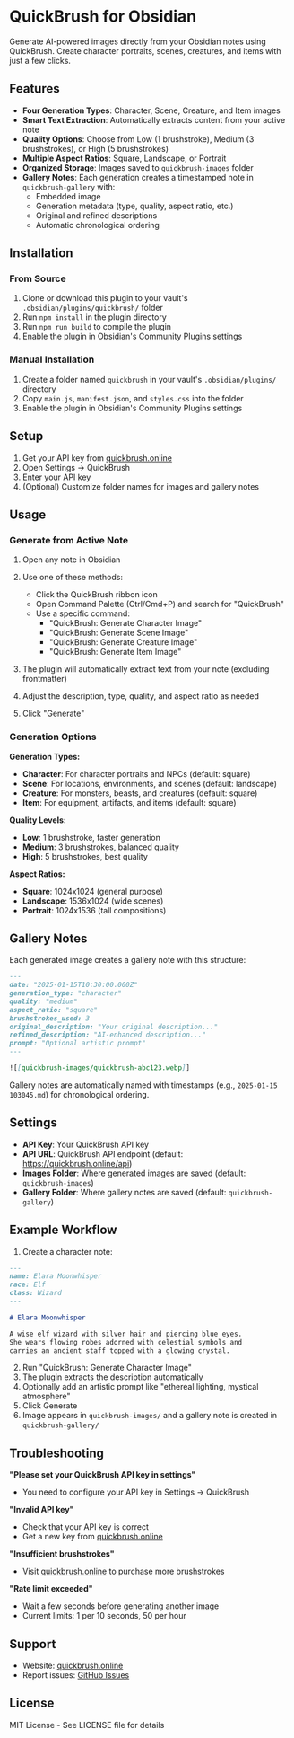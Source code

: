 # QuickBrush for Obsidian

Generate AI-powered images directly from your Obsidian notes using QuickBrush. Create character portraits, scenes, creatures, and items with just a few clicks.

## Features

- **Four Generation Types**: Character, Scene, Creature, and Item images
- **Smart Text Extraction**: Automatically extracts content from your active note
- **Quality Options**: Choose from Low (1 brushstroke), Medium (3 brushstrokes), or High (5 brushstrokes)
- **Multiple Aspect Ratios**: Square, Landscape, or Portrait
- **Organized Storage**: Images saved to `quickbrush-images` folder
- **Gallery Notes**: Each generation creates a timestamped note in `quickbrush-gallery` with:
  - Embedded image
  - Generation metadata (type, quality, aspect ratio, etc.)
  - Original and refined descriptions
  - Automatic chronological ordering

## Installation

### From Source

1. Clone or download this plugin to your vault's `.obsidian/plugins/quickbrush/` folder
2. Run `npm install` in the plugin directory
3. Run `npm run build` to compile the plugin
4. Enable the plugin in Obsidian's Community Plugins settings

### Manual Installation

1. Create a folder named `quickbrush` in your vault's `.obsidian/plugins/` directory
2. Copy `main.js`, `manifest.json`, and `styles.css` into the folder
3. Enable the plugin in Obsidian's Community Plugins settings

## Setup

1. Get your API key from [quickbrush.online](https://quickbrush.online)
2. Open Settings → QuickBrush
3. Enter your API key
4. (Optional) Customize folder names for images and gallery notes

## Usage

### Generate from Active Note

1. Open any note in Obsidian
2. Use one of these methods:
   - Click the QuickBrush ribbon icon
   - Open Command Palette (Ctrl/Cmd+P) and search for "QuickBrush"
   - Use a specific command:
     - "QuickBrush: Generate Character Image"
     - "QuickBrush: Generate Scene Image"
     - "QuickBrush: Generate Creature Image"
     - "QuickBrush: Generate Item Image"

3. The plugin will automatically extract text from your note (excluding frontmatter)
4. Adjust the description, type, quality, and aspect ratio as needed
5. Click "Generate"

### Generation Options

**Generation Types:**
- **Character**: For character portraits and NPCs (default: square)
- **Scene**: For locations, environments, and scenes (default: landscape)
- **Creature**: For monsters, beasts, and creatures (default: square)
- **Item**: For equipment, artifacts, and items (default: square)

**Quality Levels:**
- **Low**: 1 brushstroke, faster generation
- **Medium**: 3 brushstrokes, balanced quality
- **High**: 5 brushstrokes, best quality

**Aspect Ratios:**
- **Square**: 1024x1024 (general purpose)
- **Landscape**: 1536x1024 (wide scenes)
- **Portrait**: 1024x1536 (tall compositions)

## Gallery Notes

Each generated image creates a gallery note with this structure:

```markdown
---
date: "2025-01-15T10:30:00.000Z"
generation_type: "character"
quality: "medium"
aspect_ratio: "square"
brushstrokes_used: 3
original_description: "Your original description..."
refined_description: "AI-enhanced description..."
prompt: "Optional artistic prompt"
---

![[quickbrush-images/quickbrush-abc123.webp]]
```

Gallery notes are automatically named with timestamps (e.g., `2025-01-15 103045.md`) for chronological ordering.

## Settings

- **API Key**: Your QuickBrush API key
- **API URL**: QuickBrush API endpoint (default: https://quickbrush.online/api)
- **Images Folder**: Where generated images are saved (default: `quickbrush-images`)
- **Gallery Folder**: Where gallery notes are saved (default: `quickbrush-gallery`)

## Example Workflow

1. Create a character note:
```markdown
---
name: Elara Moonwhisper
race: Elf
class: Wizard
---

# Elara Moonwhisper

A wise elf wizard with silver hair and piercing blue eyes.
She wears flowing robes adorned with celestial symbols and
carries an ancient staff topped with a glowing crystal.
```

2. Run "QuickBrush: Generate Character Image"
3. The plugin extracts the description automatically
4. Optionally add an artistic prompt like "ethereal lighting, mystical atmosphere"
5. Click Generate
6. Image appears in `quickbrush-images/` and a gallery note is created in `quickbrush-gallery/`

## Troubleshooting

**"Please set your QuickBrush API key in settings"**
- You need to configure your API key in Settings → QuickBrush

**"Invalid API key"**
- Check that your API key is correct
- Get a new key from [quickbrush.online](https://quickbrush.online)

**"Insufficient brushstrokes"**
- Visit [quickbrush.online](https://quickbrush.online) to purchase more brushstrokes

**"Rate limit exceeded"**
- Wait a few seconds before generating another image
- Current limits: 1 per 10 seconds, 50 per hour

## Support

- Website: [quickbrush.online](https://quickbrush.online)
- Report issues: [GitHub Issues](https://github.com/yourusername/quickbrush/issues)

## License

MIT License - See LICENSE file for details
